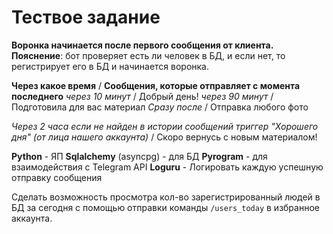 # Тествое задание
**Воронка начинается после первого сообщения от клиента.**
**Пояснение**: бот проверяет есть ли человек в БД, и если нет, то регистрирует его в БД и начинается воронка.

**Через какое время** / **Сообщения, которые отправляет с момента последнего**
_через 10 минут_ / Добрый день!
_через 90 минут_ / Подготовила для вас материал
_Сразу после_ / Отправка любого фото

_Через 2 часа если не найден в истории сообщений триггер "Хорошего дня" (от лица нашего аккаунта)_ / Скоро вернусь с новым материалом!

**Python** - ЯП 
**Sqlalchemy** (asyncpg) - для БД 
**Pyrogram** - для взаимодействия с Telegram API
**Loguru** - Логировать каждую успешную отправку сообщения

Сделать возможность просмотра кол-во зарегистрированный людей в БД за сегодня с помощью отправки команды ```/users_today``` в избранное аккаунта.
